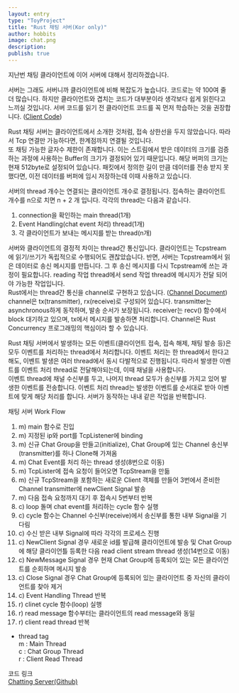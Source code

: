 ```yaml
---
layout: entry
type: "ToyProject"
title: "Rust 채팅 서버(Kor only)"
author: hobbits
image: chat.png
description: 
publish: true
---
```


지난번 채팅 클라이언트에 이어 서버에 대해서 정리하겠습니다.  


서버는 그래도 서버니까 클라이언트에 비해 복잡도가 높습니다. 코드로는 약 100여 줄 더 많습니다. 하지만 클라이언트와 겹치는 코드가 대부분이라 생각보다 쉽게 읽힌다고 느끼실 것입니다. 서버 코드를 읽기 전 클라이언트 코드를 꼭 먼저 학습하는 것을 권장합니다. ([Client Code](https://github.com/wooq17/rust_study/blob/master/chatting_client/src/main.rs))  


Rust 채팅 서버는 클라이언트에서 소개한 것처럼, 접속 상한선을 두지 않았습니다. 따라서 Tcp 연결만 가능하다면, 한계점까지 연결될 것입니다.     
또 채팅 가능한 글자수 제한이 존재합니다. 이는 스트림에서 받은 데이터의 크기를 검증하는 과정에 사용하는 Buffer의 크기가 결정되어 있기 때문입니다. 해당 버퍼의 크기는 현재 512byte로 설정되어 있습니다. 패킷에서 정의한 길이 만큼 데이터를 전송 받지 못했다면, 이전 데이터를 버퍼에 임시 저장하는데 이때 사용하고 있습니다.  


서버의 thread 개수는 연결되는 클라이언트 개수로 결정됩니다. 접속하는 클라이언트 개수를 n으로 치면 n + 2 개 입니다. 각각의 thread는 다음과 같습니다.  
1. connection을 확인하는 main thread(1개)  
2. Event Handling(chat event  처리) thread(1개)  
3. 각 클라이언트가 보내는 메시지를 받는 thread(n개)  


서버와 클라이언트의 결정적 차이는 thread간 통신입니다. 클라이언트는 Tcpstream에 읽기/쓰기가 독립적으로 수행되어도 괜찮았습니다. 반면, 서버는 Tcpstream에서 읽은 데이터로 송신 메시지를 만듭니다. 그 후 송신 메시지를 다시 Tcpstream에 쓰는 과정이 필요합니다. reading 작업 thread에서 send 작업 thread에 메시지가 전달 되어야 가능한 작업입니다.  
Rust에서는 thread간 통신을 channel로 구현하고 있습니다. ([Channel Document](https://doc.rust-lang.org/std/sync/mpsc/)) channel은 tx(transmitter), rx(receive)로 구성되어 있습니다. transmitter는 asynchronous하게 동작하며, 발송 순서가 보장됩니다. receiver는 recv() 함수에서 block 대기하고 있으며, tx에서 메시지를 발송하면 처리합니다. Channel은 Rust Concurrency 프로그래밍의 핵심이라 할 수 있습니다.

Rust 채팅 서버에서 발생하는 모든 이벤트(클라이언트 접속, 접속 해제, 채팅 발송 등)은 모두 이벤트를 처리하는 thread에서 처리합니다. 이벤트 처리는 한 thread에서 한다고 해도, 이벤트 발생은 여러 thread에서 동시 다발적으로 진행됩니다. 따라서 발생한 이벤트를 이벤트 처리 thread로 전달해야되는데, 이때 채널을 사용합니다.  
이벤트 thread에 채널 수신부를 두고, 나머지 thread 모두가 송신부를 가지고 있어 발생한 이벤트를 전송합니다. 이벤트 처리 thread는 발생한 이벤트를 순서대로 받아 이벤트에 맞게 해당 처리를 합니다. 서버가 동작하는 내내 같은 작업을 반복합니다.     


채팅 서버 Work Flow  
1. m) main 함수로 진입  
2. m) 지정된 ip와 port를 TcpListener에 binding  
3. m) 신규 Chat Group을 만들고(initialize), Chat Group에 있는 Channel 송신부(transmitter)를 하나 Clone해 가져옴      
4. m) Chat Event를 처리 하는 thread 생성(8번으로 이동)  
5. m) TcpLister에 접속 요청이 들어오면 TcpStream을 만듦  
6. m) 신규 TcpStream을 포함하는 새로운 Client 객체를 만들어 3번에서 준비한 Channel transmitter에 newClient Signal 발송  
7. m) 다음 접속 요청까지 대기 후 접속시 5번부터 반복   
8. c) loop 돌며 chat event를 처리하는 cycle 함수 실행  
9. c) cycle 함수는 Channel 수신부(receive)에서 송신부를 통한 내부 Signal을 기다림  
10. c) 수신 받은 내부 Signal에 따라 각각의 프로세스 진행  
11. c) NewClient Signal 경우 새로운 id를 발급해 클라이언트에 발송 및 Chat Group에 해당 클라이언틀 등록한 다음 read client stream thread 생성(14번으로 이동)   
12. c) NewMessage Signal 경우 현재 Chat Group에 등록되어 있는 모든 클라이언트를 순회하며 메시지 발송  
13. c) Close Signal 경우 Chat Group에 등록되어 있는 클라이언트 중 자신의 클라이언트를 찾아 제거     
14. c) Event Handling Thread 반복   
14. r) clinet cycle 함수(loop) 실행    
15. r) read message 함수부터는 클라이언트의 read message와 동일  
16. r) client read thread 반복    

- thread tag  
m : Main Thread  
c : Chat Group Thread  
r : Client Read Thread  

코드 링크   
[Chatting Server(Github)](https://github.com/wooq17/rust_study/blob/master/chatting_server/src/main.rs)  

<script src="https://gist-it.appspot.com/github/wooq17/rust_study/blob/master/chatting_server/src/main.rs"></script>